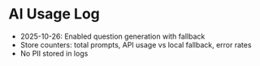 # AI Usage Log

- 2025-10-26: Enabled question generation with fallback
- Store counters: total prompts, API usage vs local fallback, error rates
- No PII stored in logs
